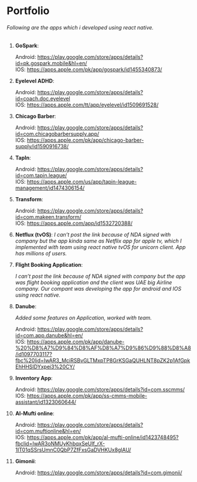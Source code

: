 # Portfolio

###### Following are the apps which i developed using react native.

1. __GoSpark__:
    
    Android: <https://play.google.com/store/apps/details?id=pk.gospark.mobile&hl=en/><br/>
    IOS: <https://apps.apple.com/pk/app/gospark/id1455340873/>

2. __Eyelevel ADHD__:
    
    Android: <https://play.google.com/store/apps/details?id=coach.doc.eyelevel><br/>
    IOS: <https://apps.apple.com/tt/app/eyelevel/id1509691528/>

3. __Chicago Barber__:
    
    Android: <https://play.google.com/store/apps/details?id=com.chicagobarbersupply.app/><br/>
    IOS: <https://apps.apple.com/pk/app/chicago-barber-supply/id1590916738/>

4. __TapIn__:
    
    Android: <https://play.google.com/store/apps/details?id=com.tapin.league/><br/>
    IOS: <https://apps.apple.com/us/app/tapin-league-management/id1474306154/>

5. __Transform__:
    
    Android: <https://play.google.com/store/apps/details?id=com.makeen.transform/><br/>
    IOS: <https://apps.apple.com/app/id1532720388/>

6. __Netflux (tvOS)__:
    _I can’t post the link because of NDA signed with company but the app kinda same as Netflix app for apple tv, which I implemented with team using react native tvOS for unicorn client. App has millions of users._

7. __Flight Booking Application__:
    
    _I can’t post the link because of NDA signed with company but the app was flight booking application and the client was UAE big Airline company. Our compant was developing the app for android and IOS using react native._

8. __Danube__:

    _Added some features on Application, worked with team._

    Android: <https://play.google.com/store/apps/details?id=com.app.danube&hl=en/><br/>
    IOS: <https://apps.apple.com/pk/app/danube-%20%D8%A7%D9%84%D8%AF%D8%A7%D9%86%D9%88%D8%A8/id1097703117?fbc%20lid=IwAR3_MciRSBvGLTMxpTP8GrKSGaQUHLNT8pZK2p1AfGpkEhHHSIDYxpei3%20CY/>

9. __Inventory App__:
    
    Android: <https://play.google.com/store/apps/details?id=com.sscmms/><br/>
    IOS: <https://apps.apple.com/pk/app/ss-cmms-mobile-assistant/id1323060644/>

10. __Al-Mufti online__:
    
    Android: <https://play.google.com/store/apps/details?id=com.muftionline&hl=en/><br/>
    IOS: <https://apps.apple.com/pk/app/al-mufti-online/id1423748495?fbclid=IwAR3oNMUyKhbqxSeUlf_rX-1IT01qSSrsUmnC0QbP7ZfFxsGaDVHKUx8glAU/>

11. __Gimonii__:
    
    Android: <https://play.google.com/store/apps/details?id=com.gimonii/><br/>

